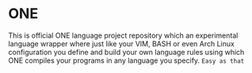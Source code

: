 # ONE

This is official ONE language project repository which an experimental language
wrapper where just like your VIM, BASH or even Arch Linux
configuration you define and build your own language rules
using which ONE compiles your programs in any language you specify.
 ```Easy as that```
